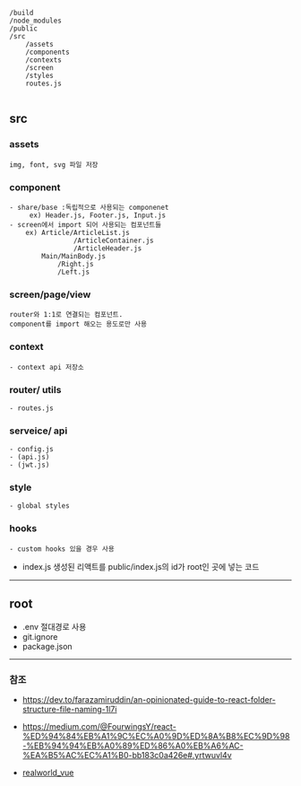 ```
/build
/node_modules
/public
/src
    /assets
    /components
    /contexts
    /screen
    /styles
    routes.js


```

## src

### assets

    img, font, svg 파일 저장

### component

    - share/base :독립적으로 사용되는 componenet
         ex) Header.js, Footer.js, Input.js
    - screen에서 import 되어 사용되는 컴포넌트들
        ex) Article/ArticleList.js
                    /ArticleContainer.js
                    /ArticleHeader.js
            Main/MainBody.js
                /Right.js
                /Left.js

### screen/page/view

    router와 1:1로 연결되는 컴포넌트.
    component를 import 해오는 용도로만 사용

### context

    - context api 저장소

### router/ utils

    - routes.js

### serveice/ api

    - config.js
    - (api.js)
    - (jwt.js)

### style

    - global styles

### hooks

    - custom hooks 있을 경우 사용

- index.js
  생성된 리액트를 public/index.js의 id가 root인 곳에 넣는 코드

---

## root

- .env
  절대경로 사용
- git.ignore
- package.json

---

### 참조

- https://dev.to/farazamiruddin/an-opinionated-guide-to-react-folder-structure-file-naming-1l7i

- https://medium.com/@FourwingsY/react-%ED%94%84%EB%A1%9C%EC%A0%9D%ED%8A%B8%EC%9D%98-%EB%94%94%EB%A0%89%ED%86%A0%EB%A6%AC-%EA%B5%AC%EC%A1%B0-bb183c0a426e#.yrtwuvl4v

- [realworld_vue](https://github.com/gothinkster/vue-realworld-example-app/tree/master/src/common)
